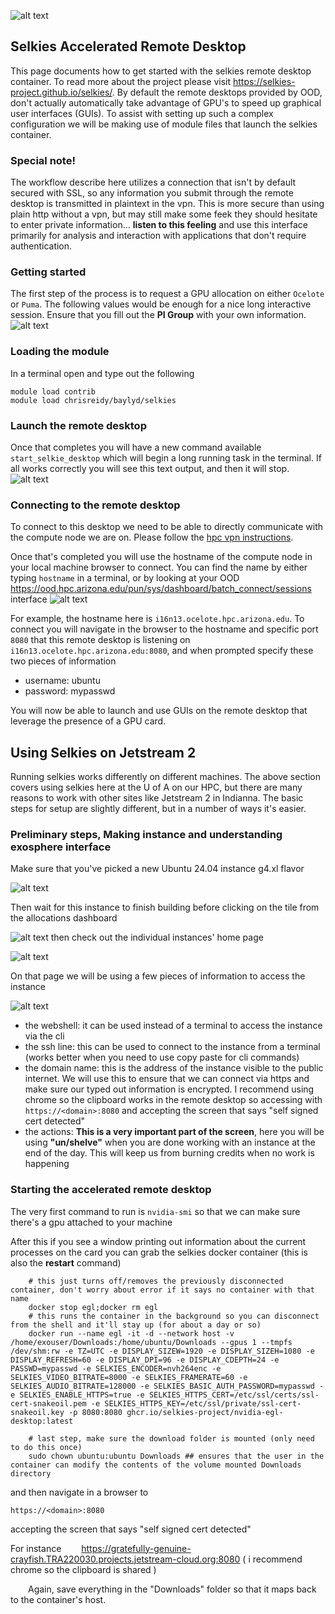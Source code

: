 ![alt text](./images/image-1.png)
## Selkies Accelerated Remote Desktop

This page documents how to get started with the selkies remote desktop container. To read more about the project please visit https://selkies-project.github.io/selkies/. By default the remote desktops provided by OOD, don't actually automatically take advantage of GPU's to speed up graphical user interfaces (GUIs). To assist with setting up such a complex configuration we will be making use of module files that launch the selkies container. 


### Special note!

The workflow describe here utilizes a connection that isn't by default secured with SSL, so any information you submit through the remote desktop is transmitted in plaintext in the vpn. This is more secure than using plain http without a vpn, but may still make some feek they should hesitate to enter private information... **listen to this feeling** and use this interface primarily for analysis and interaction with applications that don't require authentication. 
### Getting started

The first step of the process is to request a GPU allocation on either `Ocelote` or `Puma`. The following values would be enough for a nice long interactive session. Ensure that you fill out the **PI Group** with your own information. 
![alt text](./images/image.png)
### Loading the module

In a terminal open and type out the following
```
module load contrib
module load chrisreidy/baylyd/selkies
```

### Launch the remote desktop

Once that completes you will have a new command available `start_selkie_desktop` which will begin a long running task in the terminal. If all works correctly you will see this text output, and then it will stop.
![alt text](./images/image-4.png)

### Connecting to the remote desktop

To connect to this desktop we need to be able to directly communicate with the compute node we are on. Please follow the [hpc vpn instructions](../../../../registration_and_access/vpn/index.md). 

Once that's completed you will use the hostname of the compute node in your local machine browser to connect. You can find the name by either typing `hostname` in a terminal, or by looking at your OOD https://ood.hpc.arizona.edu/pun/sys/dashboard/batch_connect/sessions interface
![alt text](./images/image-5.png)

For example, the hostname here is `i16n13.ocelote.hpc.arizona.edu`. To connect you will navigate in the browser to the hostname and specific port `8080` that this remote desktop is listening on `i16n13.ocelote.hpc.arizona.edu:8080`, and when prompted specify these two pieces of information
* username: ubuntu
* password: mypasswd

You will now be able to launch and use GUIs on the remote desktop that leverage the presence of a GPU card. 



## Using Selkies on Jetstream 2 

Running selkies works differently on different machines. The above section covers using selkies here at the U of A on our HPC, but there are many reasons to work with other sites like Jetstream 2 in Indianna. The basic steps for setup are slightly different, but in a number of ways it's easier.

### Preliminary steps, Making instance and understanding exosphere interface

Make sure that you've picked a new  Ubuntu 24.04 instance g4.xl flavor 

![alt text](image.png)

Then wait for this instance to finish building before clicking on the tile from the allocations dashboard 

![alt text](image-1.png)
then check out the individual instances' home page 

![alt text](image-2.png)

On that page we will be using a few pieces of information to access the instance

![alt text](image-3.png)

* the webshell: it can be used instead of a terminal to access the instance via the cli
* the ssh line: this can be used to connect to the instance from a terminal (works better when you need to use copy paste for cli commands)
* the domain name: this is the address of the instance visible to the public internet. We will use this to ensure that we can connect via https and make sure our typed out information is encrypted. I recommend using chrome so the clipboard works in the remote desktop so accessing with `https://<domain>:8080` and accepting the screen that says "self signed cert detected"
* the actions: **This is a very important part of the screen**, here you will be using **"un/shelve"** when you are done working with an instance at the end of the day. This will keep us from burning credits when no work is happening

### Starting the accelerated remote desktop

The very first command to run is `nvidia-smi` so that we can make sure there's a gpu attached to your machine

After this if you see a window printing out information about the current processes on the card you can grab the selkies docker container (this is also the **restart** command)
```
    # this just turns off/removes the previously disconnected container, don't worry about error if it says no container with that name
    docker stop egl;docker rm egl 
    # this runs the container in the background so you can disconnect from the shell and it'll stay up (for about a day or so)
    docker run --name egl -it -d --network host -v /home/exouser/Downloads:/home/ubuntu/Downloads --gpus 1 --tmpfs /dev/shm:rw -e TZ=UTC -e DISPLAY_SIZEW=1920 -e DISPLAY_SIZEH=1080 -e DISPLAY_REFRESH=60 -e DISPLAY_DPI=96 -e DISPLAY_CDEPTH=24 -e PASSWD=mypasswd -e SELKIES_ENCODER=nvh264enc -e SELKIES_VIDEO_BITRATE=8000 -e SELKIES_FRAMERATE=60 -e SELKIES_AUDIO_BITRATE=128000 -e SELKIES_BASIC_AUTH_PASSWORD=mypasswd -e SELKIES_ENABLE_HTTPS=true -e SELKIES_HTTPS_CERT=/etc/ssl/certs/ssl-cert-snakeoil.pem -e SELKIES_HTTPS_KEY=/etc/ssl/private/ssl-cert-snakeoil.key -p 8080:8080 ghcr.io/selkies-project/nvidia-egl-desktop:latest

    # last step, make sure the download folder is mounted (only need to do this once)
    sudo chown ubuntu:ubuntu Downloads ## ensures that the user in the container can modify the contents of the volume mounted Downloads directory 
```

and then navigate in a browser to

`https://<domain>:8080 `

accepting the screen that says "self signed cert detected"

For instance
    https://gratefully-genuine-crayfish.TRA220030.projects.jetstream-cloud.org:8080 ( i recommend chrome so the clipboard is shared ) 

    Again, save everything in the "Downloads" folder so that it maps back to the container's host. 